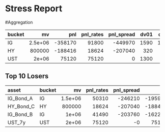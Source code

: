 # Stress Report

#Aggregation

| bucket   |           mv |     pnl |   pnl_rates |   pnl_spread |   dv01 |   cs01 |   pnl_pct |
|:---------|-------------:|--------:|------------:|-------------:|-------:|-------:|----------:|
| IG       |      2.5e+06 | -358170 |       91800 |      -449970 |   1590 |   1590 |    -0.143 |
| HY       | 800000       | -188416 |       18624 |      -207040 |    320 |    320 |    -0.236 |
| UST      |      2e+06   |   75120 |       75120 |            0 |   1300 |      0 |     0.038 |

## Top 10 Losers

| asset     | bucket   |           mv |   pnl_rates |   pnl_spread |     pnl |   dv01 |   cs01 |   dy_bp |   ds_bp |
|:----------|:---------|-------------:|------------:|-------------:|--------:|-------:|-------:|--------:|--------:|
| IG_Bond_A | IG       |      1.5e+06 |       50310 |      -246210 | -195900 |    870 |    870 |     -60 |     283 |
| HY_Bond_C | HY       | 800000       |       18624 |      -207040 | -188416 |    320 |    320 |     -60 |     647 |
| IG_Bond_B | IG       |      1e+06   |       41490 |      -203760 | -162270 |    720 |    720 |     -60 |     283 |
| UST_7y    | UST      |      2e+06   |       75120 |           -0 |   75120 |   1300 |      0 |     -60 |       0 |